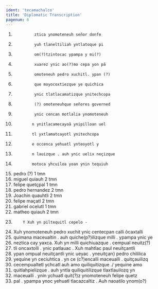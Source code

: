```yaml
---
ident: 'tecamachalco'
title: 'Diplomatic Transcription'
pagenum: 6
---
```

1.				ztica ynomoteneuh señor donfe
2.				yuh tlaneltiliah yntlatoque pi
3.				om(?)tzintocac ypampa y mi(?)
4.				xuarez ynic ao(?)mo cepa yon pã
5.				omoteneuh pedro xuchitl. ypan (?)
6.				que moyocoxtiezque ye quichica
7.				ynic tlatlacamatizque ynitechcopa
8.				(?) omoteneuhque señores governed
9.				ynic cencan motlalia ynomoteneuh
10.				n ynitlacamecayoã ynipilloan uel
11.				tl yxtlamatcayotl ynitechcopa
12.				e occenca yehuatl ynteoyotl y
13.				n lauizque . auh ynic uelix neçizque
14.				motoca yhcuiloa yoan ynin tequiuh
15.	pedro (?)						1 tmn
16.	miguel quiauh						2 tmn
17.	felipe quetçpal						1 tmn
18.	pedro hernandez					2 tmn
19.	Joachin quauhtli					2 tmn
20.	felipe maçatl						2 tmn
21.	gabriel ocelutl						1 tmn	
22.	matheo quiauh					2 tmn
23.			Y Xuh yn piltequitl cepelo -
24.	Xuh ynomoteneuh pedro xuchit ynic centecpan calli õcaxtalli
25.	quimana maceualtin . auh quiche(p?)ilizque milli . ypampa ynic ye
26.	neztica cay yaxca. Xuh yn milli quichiuazque . cempual neuitz(?)
27.	tli oncaxtolli . ynic patlauac . Xuh mahtlac paul neuitçantli
28.	ypan ompual neuitçantli ynic ueyac . yneuitçan} pedro chililica
29.	yequine yn ceciuhtica . yn ce (c?)encalli maceualli . quitçauilizq
30.	cecempualtetl ychcatl auh amo quiliquitizque ./ yequine amo
31.	quitlahpielizque . auh yntla quiliquitilizque tlaxtlauilozq yn
32.	maceualli . ynin ychuatl quit(?)z ynomoteneuh felipe quetz
33.	pal . ypampa ynoc yehuatl tlacazcaltiz . Auh naoatilo ynom(o?)
